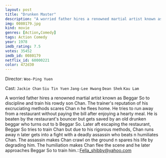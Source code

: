 ```yaml
---
layout: post
title: "Drunken Master"
description: "A worried father hires a renowned martial artist known as Beggar So to discipline and train his rowdy son Chan. The trainer's reputation of his excruciating methods scares Chan n he flees home. He tries to run away from a restaurant without paying the bill after enjoying a hearty meal. He is beaten by the restaurant's bouncer but gets saved by an old drunken beggar who turns out to b Beggar So. Later aft escaping the restaurant, Beggar So tries to train Chan but due to his rigorous methods, Chan runs away n later get.."
img: 0080179.jpg
kind: movie
genres: [Action,Comedy]
tags: Action Comedy 
year: 1978
imdb_rating: 7.5
votes: 35452
imdb_id: 0080179
netflix_id: 60000221
color: 472d30
---
```

Director: `Woo-Ping Yuen`  

Cast: `Jackie Chan` `Siu Tin Yuen` `Jang-Lee Hwang` `Dean Shek` `Kau Lam` 

A worried father hires a renowned martial artist known as Beggar So to discipline and train his rowdy son Chan. The trainer's reputation of his excruciating methods scares Chan n he flees home. He tries to run away from a restaurant without paying the bill after enjoying a hearty meal. He is beaten by the restaurant's bouncer but gets saved by an old drunken beggar who turns out to b Beggar So. Later aft escaping the restaurant, Beggar So tries to train Chan but due to his rigorous methods, Chan runs away n later gets into a fight with a deadly assassin who beats n humiliates Chan. The assassin makes Chan crawl on the ground n spares his life by degrading him. The humiliation makes Chan flee the scene and he later approaches Beggar So to train him.::Fella_shibby@yahoo.com